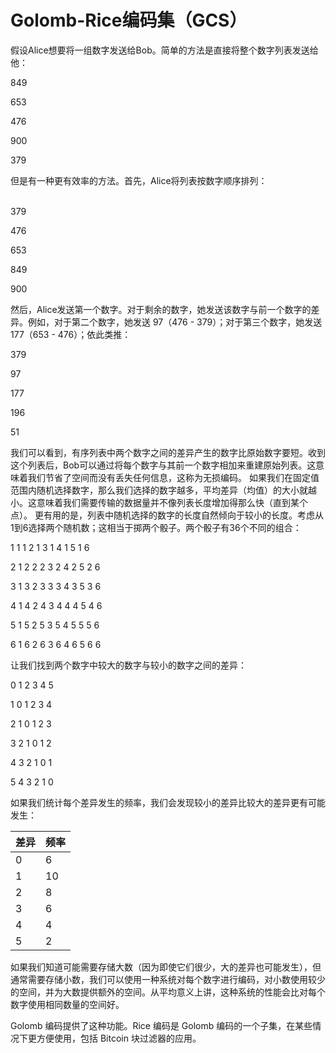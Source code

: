 # Golomb-Rice编码集（GCS）

假设Alice想要将一组数字发送给Bob。简单的方法是直接将整个数字列表发送给他：

849&#x20;

653&#x20;

476&#x20;

900&#x20;

379

但是有一种更有效率的方法。首先，Alice将列表按数字顺序排列：

\
379&#x20;

476&#x20;

653&#x20;

849&#x20;

900

然后，Alice发送第一个数字。对于剩余的数字，她发送该数字与前一个数字的差异。例如，对于第二个数字，她发送 97（476 - 379）；对于第三个数字，她发送 177（653 - 476）；依此类推：

379&#x20;

97&#x20;

177&#x20;

196&#x20;

51

我们可以看到，有序列表中两个数字之间的差异产生的数字比原始数字要短。收到这个列表后，Bob可以通过将每个数字与其前一个数字相加来重建原始列表。这意味着我们节省了空间而没有丢失任何信息，这称为无损编码。 如果我们在固定值范围内随机选择数字，那么我们选择的数字越多，平均差异（均值）的大小就越小。这意味着我们需要传输的数据量并不像列表长度增加得那么快（直到某个点）。 更有用的是，列表中随机选择的数字的长度自然倾向于较小的长度。考虑从1到6选择两个随机数；这相当于掷两个骰子。两个骰子有36个不同的组合：

1 1    1 2     1 3     1 4     1 5     1 6

2 1    2 2    2 3    2 4    2 5    2 6

3 1    3 2    3 3    3 4    3 5    3 6

4 1    4 2    4 3    4 4    4 5    4 6

5 1    5 2    5 3    5 4    5 5    5 6

6 1    6 2    6 3    6 4    6 5    6 6

让我们找到两个数字中较大的数字与较小的数字之间的差异：

0    1    2    3    4    5&#x20;

1    0    1    2    3    4&#x20;

2    1    0    1    2    3&#x20;

3    2    1    0    1    2&#x20;

4    3    2    1    0    1&#x20;

5    4    3    2    1    0

如果我们统计每个差异发生的频率，我们会发现较小的差异比较大的差异更有可能发生：

| 差异 | 频率 |
| -- | -- |
| 0  | 6  |
| 1  | 10 |
| 2  | 8  |
| 3  | 6  |
| 4  | 4  |
| 5  | 2  |

如果我们知道可能需要存储大数（因为即使它们很少，大的差异也可能发生），但通常需要存储小数，我们可以使用一种系统对每个数字进行编码，对小数使用较少的空间，并为大数提供额外的空间。从平均意义上讲，这种系统的性能会比对每个数字使用相同数量的空间好。&#x20;

Golomb 编码提供了这种功能。Rice 编码是 Golomb 编码的一个子集，在某些情况下更方便使用，包括 Bitcoin 块过滤器的应用。
